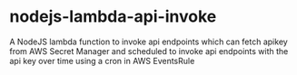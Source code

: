 # nodejs-lambda-api-invoke
A NodeJS lambda function to invoke api endpoints which can fetch apikey from AWS Secret Manager and scheduled to invoke api endpoints with the api key over time using a cron in AWS EventsRule
